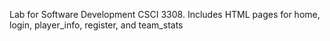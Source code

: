 Lab for Software Development CSCI 3308. Includes HTML pages for home, login, player_info, register, and team_stats
